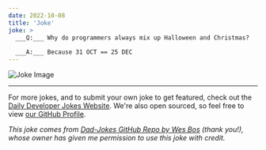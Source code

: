 ```yaml
---
date: 2022-10-08
title: 'Joke'
joke: >
  ___Q:___ Why do programmers always mix up Halloween and Christmas?
  
  ___A:___ Because 31 OCT == 25 DEC
---
```



![Joke Image](https://private.xtrp.io/projects/DailyDeveloperJokes/public_image_server/images/5e125905d1ad3.png)

---

For more jokes, and to submit your own joke to get featured, check out the [Daily Developer Jokes Website](https://dailydeveloperjokes.github.io/). We're also open sourced, so feel free to view [our GitHub Profile](https://github.com/dailydeveloperjokes).


_This joke comes from [Dad-Jokes GitHub Repo by Wes Bos](https://github.com/wesbos/dad-jokes) (thank you!), whose owner has given me permission to use this joke with credit._

<!--
Joke text:
**Q:** Why do programmers always mix up Halloween and Christmas?

**A:** Because 31 OCT == 25 DEC
 -->



